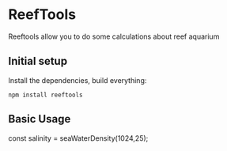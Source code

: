 # ReefTools

Reeftools allow you to do some calculations about reef aquarium

## Initial setup

Install the dependencies, build everything:

```
npm install reeftools
```

## Basic Usage

const salinity = seaWaterDensity(1024,25);
